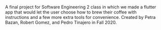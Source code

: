 A final project for Software Engineering 2 class in which we made a flutter app that would let the user choose how to brew their coffee with instructions and a few more extra tools for convenience. Created by Petra Bazan, Robert Gomez, and Pedro Tinajero in Fall 2020.
